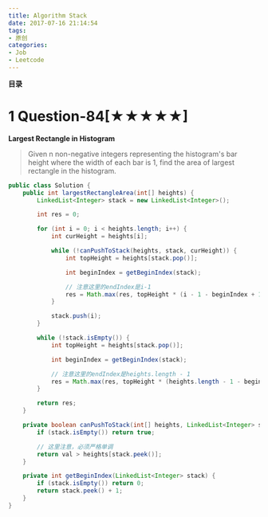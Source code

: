 ```yaml
---
title: Algorithm Stack
date: 2017-07-16 21:14:54
tags: 
- 原创
categories: 
- Job
- Leetcode
---
```


__目录__

<!-- toc -->
<!--more-->

# 1 Question-84[★★★★★]

__Largest Rectangle in Histogram__

> Given n non-negative integers representing the histogram's bar height where the width of each bar is 1, find the area of largest rectangle in the histogram.

```Java
public class Solution {
    public int largestRectangleArea(int[] heights) {
        LinkedList<Integer> stack = new LinkedList<Integer>();

        int res = 0;

        for (int i = 0; i < heights.length; i++) {
            int curHeight = heights[i];

            while (!canPushToStack(heights, stack, curHeight)) {
                int topHeight = heights[stack.pop()];

                int beginIndex = getBeginIndex(stack);

                // 注意这里的endIndex是i-1
                res = Math.max(res, topHeight * (i - 1 - beginIndex + 1));
            }

            stack.push(i);
        }

        while (!stack.isEmpty()) {
            int topHeight = heights[stack.pop()];

            int beginIndex = getBeginIndex(stack);

            // 注意这里的endIndex是heights.length - 1
            res = Math.max(res, topHeight * (heights.length - 1 - beginIndex + 1));
        }

        return res;
    }

    private boolean canPushToStack(int[] heights, LinkedList<Integer> stack, int val) {
        if (stack.isEmpty()) return true;

        // 这里注意，必须严格单调
        return val > heights[stack.peek()];
    }

    private int getBeginIndex(LinkedList<Integer> stack) {
        if (stack.isEmpty()) return 0;
        return stack.peek() + 1;
    }
}
```
